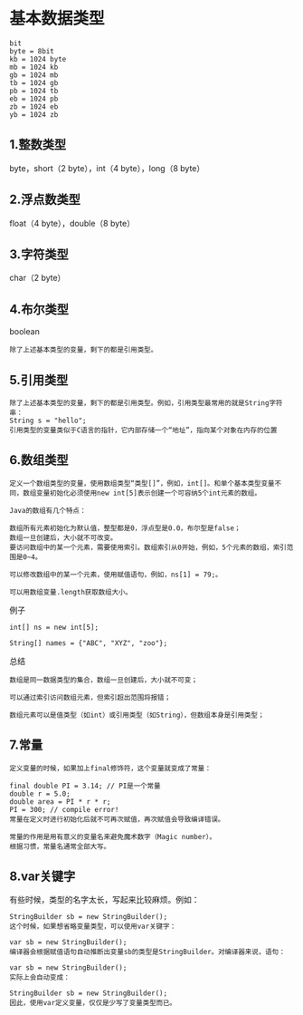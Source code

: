 # 基本数据类型

    bit
    byte = 8bit
    kb = 1024 byte
    mb = 1024 kb
    gb = 1024 mb
    tb = 1024 gb
    pb = 1024 tb
    eb = 1024 pb
    zb = 1024 eb
    yb = 1024 zb

## 1.整数类型

byte，short（2 byte），int（4 byte），long（8 byte）

## 2.浮点数类型

float（4 byte），double（8 byte）

## 3.字符类型

char（2 byte）

## 4.布尔类型

boolean

    除了上述基本类型的变量，剩下的都是引用类型。

## 5.引用类型

    除了上述基本类型的变量，剩下的都是引用类型。例如，引用类型最常用的就是String字符串：
    String s = "hello";
    引用类型的变量类似于C语言的指针，它内部存储一个“地址”，指向某个对象在内存的位置
## 6.数组类型

    定义一个数组类型的变量，使用数组类型“类型[]”，例如，int[]。和单个基本类型变量不同，数组变量初始化必须使用new int[5]表示创建一个可容纳5个int元素的数组。
    
    Java的数组有几个特点：
    
    数组所有元素初始化为默认值，整型都是0，浮点型是0.0，布尔型是false；
    数组一旦创建后，大小就不可改变。
    要访问数组中的某一个元素，需要使用索引。数组索引从0开始，例如，5个元素的数组，索引范围是0~4。
    
    可以修改数组中的某一个元素，使用赋值语句，例如，ns[1] = 79;。
    
    可以用数组变量.length获取数组大小。
例子

    int[] ns = new int[5];

    String[] names = {"ABC", "XYZ", "zoo"};

总结

    数组是同一数据类型的集合，数组一旦创建后，大小就不可变；
    
    可以通过索引访问数组元素，但索引超出范围将报错；
    
    数组元素可以是值类型（如int）或引用类型（如String），但数组本身是引用类型；

## 7.常量

    定义变量的时候，如果加上final修饰符，这个变量就变成了常量：
    
    final double PI = 3.14; // PI是一个常量
    double r = 5.0;
    double area = PI * r * r;
    PI = 300; // compile error!
    常量在定义时进行初始化后就不可再次赋值，再次赋值会导致编译错误。
    
    常量的作用是用有意义的变量名来避免魔术数字（Magic number）。
    根据习惯，常量名通常全部大写。
## 8.var关键字

有些时候，类型的名字太长，写起来比较麻烦。例如：

    StringBuilder sb = new StringBuilder();
    这个时候，如果想省略变量类型，可以使用var关键字：
    
    var sb = new StringBuilder();
    编译器会根据赋值语句自动推断出变量sb的类型是StringBuilder。对编译器来说，语句：
    
    var sb = new StringBuilder();
    实际上会自动变成：
    
    StringBuilder sb = new StringBuilder();
    因此，使用var定义变量，仅仅是少写了变量类型而已。
